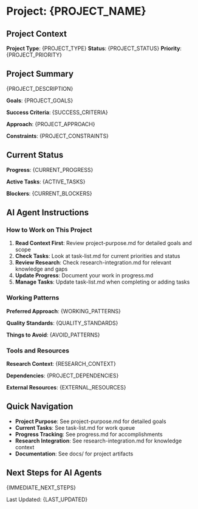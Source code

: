 # Project: {PROJECT_NAME}

## Project Context

**Project Type**: {PROJECT_TYPE}
**Status**: {PROJECT_STATUS}
**Priority**: {PROJECT_PRIORITY}

## Project Summary

{PROJECT_DESCRIPTION}

**Goals**: {PROJECT_GOALS}

**Success Criteria**: {SUCCESS_CRITERIA}

**Approach**: {PROJECT_APPROACH}

**Constraints**: {PROJECT_CONSTRAINTS}

## Current Status

**Progress**: {CURRENT_PROGRESS}

**Active Tasks**: {ACTIVE_TASKS}

**Blockers**: {CURRENT_BLOCKERS}

## AI Agent Instructions

### How to Work on This Project

1. **Read Context First**: Review project-purpose.md for detailed goals and scope
2. **Check Tasks**: Look at task-list.md for current priorities and status
3. **Review Research**: Check research-integration.md for relevant knowledge and gaps
4. **Update Progress**: Document your work in progress.md
5. **Manage Tasks**: Update task-list.md when completing or adding tasks

### Working Patterns

**Preferred Approach**: {WORKING_PATTERNS}

**Quality Standards**: {QUALITY_STANDARDS}

**Things to Avoid**: {AVOID_PATTERNS}

### Tools and Resources

**Research Context**: {RESEARCH_CONTEXT}

**Dependencies**: {PROJECT_DEPENDENCIES}

**External Resources**: {EXTERNAL_RESOURCES}

## Quick Navigation

- **Project Purpose**: See project-purpose.md for detailed goals
- **Current Tasks**: See task-list.md for work queue
- **Progress Tracking**: See progress.md for accomplishments
- **Research Integration**: See research-integration.md for knowledge context
- **Documentation**: See docs/ for project artifacts

## Next Steps for AI Agents

{IMMEDIATE_NEXT_STEPS}

Last Updated: {LAST_UPDATED}
